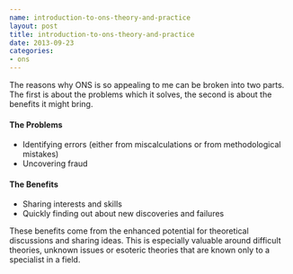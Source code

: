 ```yaml
---
name: introduction-to-ons-theory-and-practice
layout: post
title: introduction-to-ons-theory-and-practice
date: 2013-09-23
categories:
- ons
---
```


The reasons why ONS is so appealing to me can be broken into two parts.  The first is about the problems which it solves, the second is about the benefits it might bring.

#### The Problems

- Identifying errors (either from miscalculations or from methodological mistakes)
- Uncovering fraud

#### The Benefits

- Sharing interests and skills 
- Quickly finding out about new discoveries and failures

These benefits come from the enhanced potential for theoretical discussions and sharing ideas.  This is especially valuable around difficult theories, unknown issues or esoteric theories that are known only to a specialist in a field.
